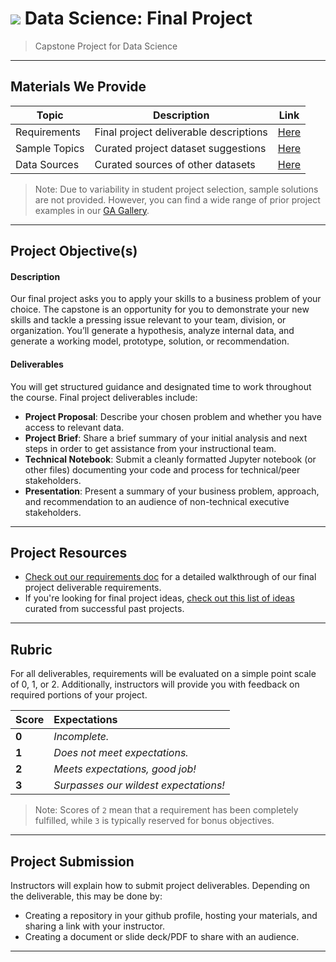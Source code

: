 # ![](https://ga-dash.s3.amazonaws.com/production/assets/logo-9f88ae6c9c3871690e33280fcf557f33.png) Data Science: Final Project

> Capstone Project for Data Science

---

## Materials We Provide

| Topic | Description | Link |
| --- | --- | --- |
| Requirements | Final project deliverable descriptions | [Here](./requirements.md) |
| Sample Topics | Curated project dataset suggestions  | [Here](./suggestions.md) |
| Data Sources | Curated sources of other datasets | [Here](./Dataset-Links.ipynb) |

> Note: Due to variability in student project selection, sample solutions are not provided. However, you can find a wide range of prior project examples in our [GA Gallery](https://gallery.generalassemb.ly/DS?metro=).

---

## Project Objective(s)

#### Description
Our final project asks you to apply your skills to a business problem of your choice. The capstone is an opportunity for you to demonstrate your new skills and tackle a pressing issue relevant to your team, division, or organization. You’ll generate a hypothesis, analyze internal data, and generate a working model, prototype, solution, or recommendation.

#### Deliverables
You will get structured guidance and designated time to work throughout the course. Final project deliverables include:

- **Project Proposal**: Describe your chosen problem and whether you have access to relevant data.
- **Project Brief**: Share a brief summary of your initial analysis and next steps in order to get assistance from your instructional team.
- **Technical Notebook**: Submit a cleanly formatted Jupyter notebook (or other files) documenting your code and process for technical/peer stakeholders.
- **Presentation**: Present a summary of your business problem, approach, and recommendation to an audience of non-technical executive stakeholders.

---

## Project Resources

* [Check out our requirements doc](./requirements.md) for a detailed walkthrough of our final project deliverable requirements. 
* If you're looking for final project ideas, [check out this list of ideas](./suggestions.md) curated from successful past projects.

---

## Rubric

For all deliverables, requirements will be evaluated on a simple point scale of 0, 1, or 2. Additionally, instructors will provide you with feedback on required portions of your project.

Score | Expectations
:--- | :---
**0** | _Incomplete._
**1** | _Does not meet expectations._
**2** | _Meets expectations, good job!_
**3** | _Surpasses our wildest expectations!_

> Note: Scores of `2` mean that a requirement has been completely fulfilled, while `3` is typically reserved for bonus objectives.


---


## Project Submission

Instructors will explain how to submit project deliverables. Depending on the deliverable, this may be done by:

- Creating a repository in your github profile, hosting your materials, and sharing a link with your instructor.
- Creating a document or slide deck/PDF to share with an audience.

---
